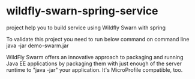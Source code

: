 # wildfly-swarn-spring-service
project help you to build service using Wildfly Swarn with spring

 To validate this project you need to run below command on command line
  java -jar demo-swarm.jar
  
WildFly Swarm offers an innovative approach to packaging and running Java EE applications by packaging them with just enough of the server runtime to "java -jar" your application. It's MicroProfile compatible, too.
